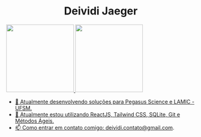 <h1 align="center">Deividi Jaeger</h1>

<div>
<a href="https://github.com/DeividiJaeger">
<img loading="lazy" height="180em" src="https://github-readme-stats.vercel.app/api/top-langs/?username=seu-usuário-aqui&layout=compact&langs_count=7&theme=dracula"/>
<img loading="lazy" height="180em" src="https://github-readme-stats.vercel.app/api?username=DeividiJaeger&show_icons=true&theme=dracula&include_all_commits=true&count_private=true"/>
</div>

- 🔭 Atualmente desenvolvendo soluções para Pegasus Science e LAMIC - UFSM.
- 🌱 Atualmente estou utilizando ReactJS, Tailwind CSS, SQLite, Git e Métodos Ágeis.
- 📫 Como entrar em contato comigo: deividi.contato@gmail.com.
